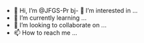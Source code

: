 - 👋 Hi, I’m @JFGS-Pr
bj- 👀 I’m interested in ...
- 🌱 I’m currently learning ...
- 💞️ I’m looking to collaborate on ...
- 📫 How to reach me ...

<!---
JFGS-Pr/JFGS-Pr is a ✨ special ✨ repository because its `README.md` (this file) appears on your GitHub profile.
You can click the Preview link to take a look at your changes.
--->
